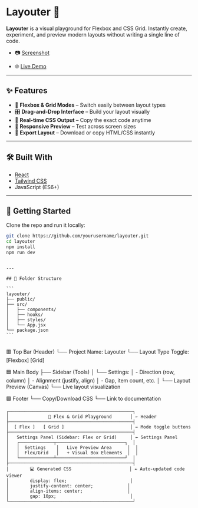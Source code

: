 # Layouter 🎯

**Layouter** is a visual playground for Flexbox and CSS Grid. Instantly create, experiment, and preview modern layouts without writing a single line of code.

- 📷 [Screenshot](./screenshot.png)

- 🌐 [Live Demo](https://yourusername.github.io/layouter)

---

## ✨ Features

- 🔳 **Flexbox & Grid Modes** – Switch easily between layout types
- 🎛️ **Drag-and-Drop Interface** – Build your layout visually
- 📐 **Real-time CSS Output** – Copy the exact code anytime
- 📱 **Responsive Preview** – Test across screen sizes
- 💾 **Export Layout** – Download or copy HTML/CSS instantly

---

## 🛠️ Built With

- [React](https://reactjs.org/)
- [Tailwind CSS](https://tailwindcss.com/)
- JavaScript (ES6+)

---

## 🚀 Getting Started

Clone the repo and run it locally:

```bash
git clone https://github.com/yourusername/layouter.git
cd layouter
npm install
npm run dev
```

````

---

## 📂 Folder Structure

```
layouter/
├── public/
├── src/
│   ├── components/
│   ├── hooks/
│   ├── styles/
│   └── App.jsx
└── package.json
```


````

🟥 Top Bar (Header)
└── Project Name: Layouter
└── Layout Type Toggle: [Flexbox] [Grid]

🟦 Main Body
├── Sidebar (Tools)
│ └── Settings:
│ - Direction (row, column)
│ - Alignment (justify, align)
│ - Gap, item count, etc.
│
└── Layout Preview (Canvas)
└── Live layout visualization

🟩 Footer
└── Copy/Download CSS
└── Link to documentation

```
┌───────────────────────────────────────────────┐
│               🎯 Flex & Grid Playground       │ ← Header
├───────────────────────────────────────────────┤
│  [ Flex ]   [ Grid ]                         │ ← Mode toggle buttons
├───────────────────────────────────────────────┤
│   Settings Panel (Sidebar: Flex or Grid)     │ ← Settings Panel
│   ┌─────────────┬──────────────────────────┐  │
│   │  Settings    │   Live Preview Area      │  │
│   │  Flex/Grid   │   + Visual Box Elements  │  │
│   └─────────────┴──────────────────────────┘  │
├───────────────────────────────────────────────┤
│        💻 Generated CSS                      │ ← Auto-updated code viewer
│        display: flex;                        │
│        justify-content: center;             │
│        align-items: center;                 │
│        gap: 10px;                            │
└───────────────────────────────────────────────┘

```
